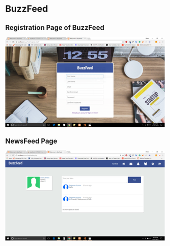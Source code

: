 # BuzzFeed

## Registration Page of BuzzFeed

![alt text](assets/screenshots/register.png "Registration Page ")

## NewsFeed Page

![alt text](assets/screenshots/Newsfeed.png "News Feed Page ")
